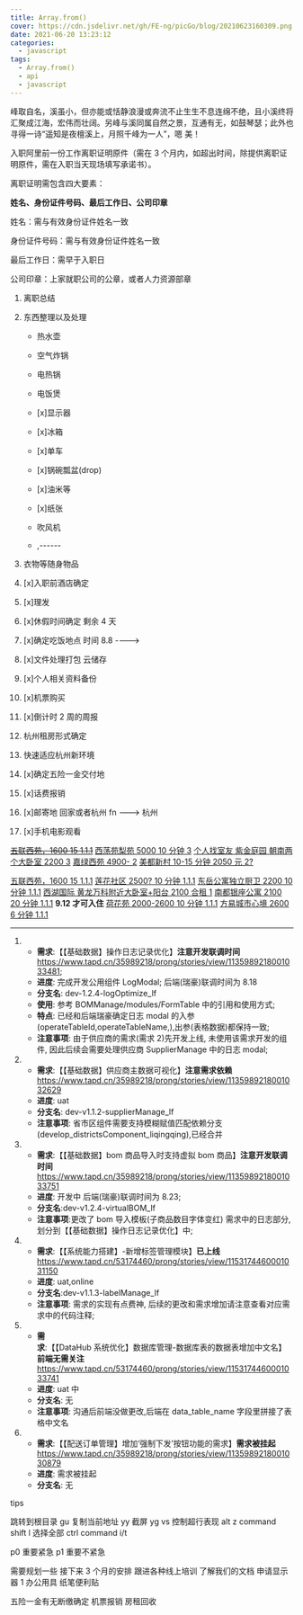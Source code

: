 ```yaml
---
title: Array.from()
cover: https://cdn.jsdelivr.net/gh/FE-ng/picGo/blog/20210623160309.png
date: 2021-06-20 13:23:12
categories:
  - javascript
tags:
  - Array.from()
  - api
  - javascript
---
```


<!--
 * @Author: your name
 * @Date: 2021-07-31 21:00:06
 * @LastEditTime: 2021-08-05 15:16:32
 * @LastEditors: Please set LastEditors
 * @Description: In User Settings Edit
 * @FilePath: /droplets/source/_drafts/tips.md
-->

峰取自名，溪虽小，但亦能或恬静浪漫或奔流不止生生不息连绵不绝，且小溪终将汇聚成江海，宏伟而壮阔。另峰与溪同属自然之景，互通有无，如鼓琴瑟；此外也寻得一诗“遥知是夜檀溪上，月照千峰为一人”，嗯 美！

入职阿里前一份工作离职证明原件（需在 3 个月内，如超出时间，除提供离职证明原件，需在入职当天现场填写承诺书）。

离职证明需包含四大要素：

**姓名、身份证件号码、最后工作日、公司印章**

姓名：需与有效身份证件姓名一致

身份证件号码：需与有效身份证件姓名一致

最后工作日：需早于入职日

公司印章：上家就职公司的公章，或者人力资源部章

1. 离职总结
2. 东西整理以及处理

   - 热水壶
   - 空气炸锅
   - 电热锅
   - 电饭煲
   - [x]显示器
   - [x]冰箱
   - [x]单车

   - [x]锅碗瓢盆(drop)
   - [x]油米等
   - [x]纸张
   - 吹风机
   - ,------

3. 衣物等随身物品
4. [x]入职前酒店确定
5. [x]理发
6. [x]休假时间确定 剩余 4 天
7. [x]确定吃饭地点 时间 8.8 ---->
8. [x]文件处理打包 云储存
9. [x]个人相关资料备份
10. [x]机票购买

11. [x]倒计时 2 周的周报
12. 杭州租房形式确定
13. 快速适应杭州新环境
14. [x]确定五险一金交付地
15. [x]话费报销
16. [x]邮寄地 回家或者杭州 fn ---> 杭州
17. [x]手机电影观看

~~[五联西苑，1600 15 1.1.1](https://www.douban.com/group/topic/240645340/)~~
[西荡苑梨苑 5000 10 分钟 3](https://www.douban.com/group/topic/240673012/)
[个人找室友 紫金庭园 朝南两个大卧室 2200 3](https://www.douban.com/group/topic/240577251/)
[嘉绿西苑 4900- 2](https://www.douban.com/group/topic/240096060/)
[美都新村 10-15 分钟 2050 元 2?](https://www.douban.com/group/topic/242088045/)

[五联西苑，1600 15 1.1.1](https://www.douban.com/group/topic/240613388/)
[莲花社区 2500? 10 分钟 1.1.1](https://www.douban.com/group/topic/240879501/)
[东岳公寓独立厨卫 2200 10 分钟 1.1.1](https://www.douban.com/group/topic/242071861/)
[西湖国际 黄龙万科附近大卧室+阳台 2100 合租 1](https://www.douban.com/group/topic/241839434/)
[南都银座公寓 2100 20 分钟 1.1.1](https://www.douban.com/group/topic/242086366/) **9.12 才可入住**
[荷花苑 2000-2600 10 分钟 1.1.1](https://www.douban.com/group/topic/241752765/)
[方易城市心境 2600 6 分钟 1.1.1 ](https://www.douban.com/group/topic/240236082/)

---

1.  - **需求**:【【基础数据】操作日志记录优化】**注意开发联调时间**
      https://www.tapd.cn/35989218/prong/stories/view/1135989218001033481;
    - **进度**: 完成开发公用组件 LogModal; 后端(瑞豪)联调时间为 8.18
    - **分支名**: dev-1.2.4-logOptimize_lf
    - **使用**: 参考 BOMManage/modules/FormTable 中的引用和使用方式;
    - **特点**: 已经和后端瑞豪确定日志 modal 的入参(operateTableId,operateTableName,),出参(表格数据)都保持一致;
    - **注意事项**: 由于供应商的需求(需求 2)先开发上线, 未使用该需求开发的组件, 因此后续会需要处理供应商 SupplierManage 中的日志 modal;

2.  - **需求**:【【基础数据】供应商主数据可视化】**注意需求依赖**
      https://www.tapd.cn/35989218/prong/stories/view/1135989218001032629
    - **进度**: uat
    - **分支名**: dev-v1.1.2-supplier​Manage_lf
    - **注意事项**: 省市区组件需要支持模糊赋值匹配依赖分支(develop_districtsComponent_liqingqing),已经合并

3.  - **需求**:【【基础数据】bom 商品导入时支持虚拟 bom 商品】**注意开发联调时间**
      https://www.tapd.cn/35989218/prong/stories/view/1135989218001033751
    - **进度**: 开发中 后端(瑞豪)联调时间为 8.23;
    - **分支名**:dev-v1.2.4-virtualBOM_lf
    - **注意事项**:更改了 bom 导入模板(子商品数目字体变红) 需求中的日志部分,划分到【【基础数据】操作日志记录优化】中;

4.  - **需求**:【【系统能力搭建】-新增标签管理模块】**已上线**
      https://www.tapd.cn/53174460/prong/stories/view/1153174460001031150
    - **进度**: uat,online
    - **分支名**:dev-v1.1.3-labelManage_lf
    - **注意事项**: 需求的实现有点费神, 后续的更改和需求增加请注意查看对应需求中的代码注释;

5.  - **需求**:【【DataHub 系统优化】数据库管理-数据库表的数据表增加中文名】**前端无需关注**
      https://www.tapd.cn/53174460/prong/stories/view/1153174460001033741
    - **进度**: uat 中
    - **分支名**: 无
    - **注意事项**: 沟通后前端没做更改,后端在 data_table_name 字段里拼接了表格中文名

6.  - **需求**:【【配送订单管理】增加‘强制下发’按钮功能的需求】**需求被挂起**
      https://www.tapd.cn/35989218/prong/stories/view/1135989218001030879
    - **进度**: 需求被挂起
    - **分支名**: 无

tips

跳转到根目录 gu
复制当前地址 yy
截屏 yg
vs 控制超行表现 alt z
command shift l 选择全部
ctrl command i/t

p0 重要紧急
p1 重要不紧急

需要规划一些
接下来 3 个月的安排
跟进各种线上培训
了解我们的文档
申请显示器 1
办公用具 纸笔便利贴

五险一金有无断缴确定
机票报销
房租回收
